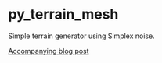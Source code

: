 # py_terrain_mesh
Simple terrain generator using Simplex noise.

[Accompanying blog post](https://loady.one/posts/2019/07/generating-terrain-mesh-in-python/)

